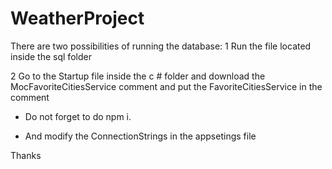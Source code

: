 # WeatherProject
There are two possibilities of running the database:
1 Run the file located inside the sql folder

2 Go to the Startup file inside the c # folder and download the MocFavoriteCitiesService comment and put the FavoriteCitiesService in the comment

* Do not forget to do npm i.

* And modify the ConnectionStrings in the appsetings file

Thanks
